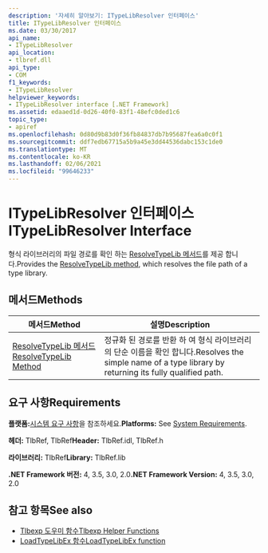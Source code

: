 ```yaml
---
description: '자세히 알아보기: ITypeLibResolver 인터페이스'
title: ITypeLibResolver 인터페이스
ms.date: 03/30/2017
api_name:
- ITypeLibResolver
api_location:
- tlbref.dll
api_type:
- COM
f1_keywords:
- ITypeLibResolver
helpviewer_keywords:
- ITypeLibResolver interface [.NET Framework]
ms.assetid: edaaed1d-0d26-40f0-83f1-48efc0ded1c6
topic_type:
- apiref
ms.openlocfilehash: 0d80d9b83d0f36fb84837db7b95687fea6a0c0f1
ms.sourcegitcommit: ddf7edb67715a5b9a45e3dd44536dabc153c1de0
ms.translationtype: MT
ms.contentlocale: ko-KR
ms.lasthandoff: 02/06/2021
ms.locfileid: "99646233"
---
```

# <a name="itypelibresolver-interface"></a><span data-ttu-id="981cb-103">ITypeLibResolver 인터페이스</span><span class="sxs-lookup"><span data-stu-id="981cb-103">ITypeLibResolver Interface</span></span>

<span data-ttu-id="981cb-104">형식 라이브러리의 파일 경로를 확인 하는 [ResolveTypeLib 메서드](resolvetypelib-method.md)를 제공 합니다.</span><span class="sxs-lookup"><span data-stu-id="981cb-104">Provides the [ResolveTypeLib method](resolvetypelib-method.md), which resolves the file path of a type library.</span></span>  
  
## <a name="methods"></a><span data-ttu-id="981cb-105">메서드</span><span class="sxs-lookup"><span data-stu-id="981cb-105">Methods</span></span>  
  
|<span data-ttu-id="981cb-106">메서드</span><span class="sxs-lookup"><span data-stu-id="981cb-106">Method</span></span>|<span data-ttu-id="981cb-107">설명</span><span class="sxs-lookup"><span data-stu-id="981cb-107">Description</span></span>|  
|------------|-----------------|  
|[<span data-ttu-id="981cb-108">ResolveTypeLib 메서드</span><span class="sxs-lookup"><span data-stu-id="981cb-108">ResolveTypeLib Method</span></span>](resolvetypelib-method.md)|<span data-ttu-id="981cb-109">정규화 된 경로를 반환 하 여 형식 라이브러리의 단순 이름을 확인 합니다.</span><span class="sxs-lookup"><span data-stu-id="981cb-109">Resolves the simple name of a type library by returning its fully qualified path.</span></span>|  
  
## <a name="requirements"></a><span data-ttu-id="981cb-110">요구 사항</span><span class="sxs-lookup"><span data-stu-id="981cb-110">Requirements</span></span>  

 <span data-ttu-id="981cb-111">**플랫폼:**[시스템 요구 사항](../../get-started/system-requirements.md)을 참조하세요.</span><span class="sxs-lookup"><span data-stu-id="981cb-111">**Platforms:** See [System Requirements](../../get-started/system-requirements.md).</span></span>  
  
 <span data-ttu-id="981cb-112">**헤더:** TlbRef, TlbRef</span><span class="sxs-lookup"><span data-stu-id="981cb-112">**Header:** TlbRef.idl, TlbRef.h</span></span>  
  
 <span data-ttu-id="981cb-113">**라이브러리:** TlbRef</span><span class="sxs-lookup"><span data-stu-id="981cb-113">**Library:** TlbRef.lib</span></span>  
  
 <span data-ttu-id="981cb-114">**.NET Framework 버전:** 4, 3.5, 3.0, 2.0</span><span class="sxs-lookup"><span data-stu-id="981cb-114">**.NET Framework Version:** 4, 3.5, 3.0, 2.0</span></span>  
  
## <a name="see-also"></a><span data-ttu-id="981cb-115">참고 항목</span><span class="sxs-lookup"><span data-stu-id="981cb-115">See also</span></span>

- [<span data-ttu-id="981cb-116">Tlbexp 도우미 함수</span><span class="sxs-lookup"><span data-stu-id="981cb-116">Tlbexp Helper Functions</span></span>](index.md)
- [<span data-ttu-id="981cb-117">LoadTypeLibEx 함수</span><span class="sxs-lookup"><span data-stu-id="981cb-117">LoadTypeLibEx function</span></span>](/previous-versions/windows/desktop/api/oleauto/nf-oleauto-loadtypelibex)
